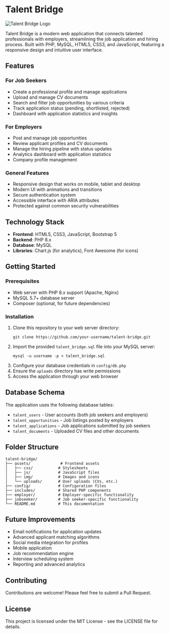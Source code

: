 # Talent Bridge

![Talent Bridge Logo](assets/img/logo.png)

Talent Bridge is a modern web application that connects talented professionals with employers, streamlining the job application and hiring process. Built with PHP, MySQL, HTML5, CSS3, and JavaScript, featuring a responsive design and intuitive user interface.

## Features

### For Job Seekers
- Create a professional profile and manage applications
- Upload and manage CV documents
- Search and filter job opportunities by various criteria
- Track application status (pending, shortlisted, rejected)
- Dashboard with application statistics and insights

### For Employers
- Post and manage job opportunities
- Review applicant profiles and CV documents
- Manage the hiring pipeline with status updates
- Analytics dashboard with application statistics
- Company profile management

### General Features
- Responsive design that works on mobile, tablet and desktop
- Modern UI with animations and transitions
- Secure authentication system
- Accessible interface with ARIA attributes
- Protected against common security vulnerabilities

## Technology Stack
- **Frontend**: HTML5, CSS3, JavaScript, Bootstrap 5
- **Backend**: PHP 8.x
- **Database**: MySQL
- **Libraries**: Chart.js (for analytics), Font Awesome (for icons)

## Getting Started

### Prerequisites
- Web server with PHP 8.x support (Apache, Nginx)
- MySQL 5.7+ database server
- Composer (optional, for future dependencies)

### Installation
1. Clone this repository to your web server directory:
   ```
   git clone https://github.com/your-username/talent-bridge.git
   ```
2. Import the provided `talent_bridge.sql` file into your MySQL server:
   ```
   mysql -u username -p < talent_bridge.sql
   ```
3. Configure your database credentials in `config/db.php`
4. Ensure the `uploads` directory has write permissions
5. Access the application through your web browser

## Database Schema

The application uses the following database tables:
- `talent_users` - User accounts (both job seekers and employers)
- `talent_opportunities` - Job listings posted by employers
- `talent_applications` - Job applications submitted by job seekers
- `talent_documents` - Uploaded CV files and other documents

## Folder Structure

```
talent-bridge/
├── assets/             # Frontend assets
│   ├── css/           # Stylesheets
│   ├── js/            # JavaScript files
│   ├── img/           # Images and icons
│   └── uploads/       # User uploads (CVs, etc.)
├── config/            # Configuration files
├── includes/          # Shared PHP components
├── employer/          # Employer-specific functionality
├── jobseeker/         # Job seeker-specific functionality
└── README.md          # This documentation
```

## Future Improvements

- Email notifications for application updates
- Advanced applicant matching algorithms
- Social media integration for profiles
- Mobile application
- Job recommendation engine
- Interview scheduling system
- Reporting and advanced analytics

## Contributing

Contributions are welcome! Please feel free to submit a Pull Request.

## License

This project is licensed under the MIT License - see the LICENSE file for details.
